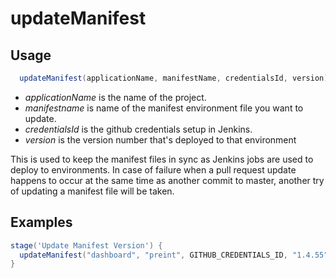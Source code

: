 # updateManifest

## Usage

```groovy
  updateManifest(applicationName, manifestName, credentialsId, version)
```

* *applicationName* is the name of the project.
* *manifestname*  is name of the manifest environment file you want to update.
* *credentialsId*  is the github credentials setup in Jenkins.
* *version* is the version number that's deployed to that environment

This is used to keep the manifest files in sync as Jenkins jobs are used to deploy to environments.
In case of failure when a pull request update happens to occur at the same time as another commit to master,
another try of updating a manifest file will be taken.

## Examples

```groovy
stage('Update Manifest Version') {
  updateManifest("dashboard", "preint", GITHUB_CREDENTIALS_ID, "1.4.55")
}
```
